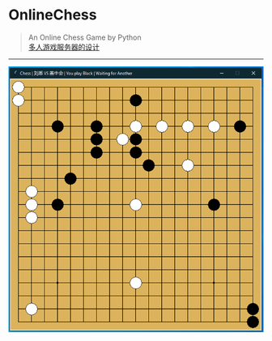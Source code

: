 # OnlineChess
> An Online Chess Game by Python  
> [多人游戏服务器的设计](readMe/Chess.pdf)
---

![Chess](readMe/Run.png)
